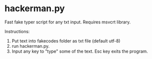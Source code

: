 # hackerman.py
Fast fake typer script for any txt input. Requires msvcrt library.

Instructions:
1. Put text into fakecodes folder as txt file (default utf-8)
2. run hackerman.py.
3. Input any key to "type" some of the text. Esc key exits the program.
